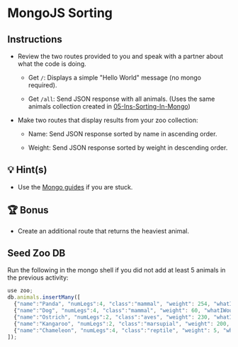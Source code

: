 # MongoJS Sorting

## Instructions

- Review the two routes provided to you and speak with a partner about what the code is doing.

  - Get `/`: Displays a simple "Hello World" message (no mongo required).

  - Get `/all`: Send JSON response with all animals. (Uses the same animals collection created in [05-Ins-Sorting-In-Mongo](../05-Ins-Sorting-In-Mongo/README.md))

- Make two routes that display results from your zoo collection:

  - Name: Send JSON response sorted by name in ascending order.

  - Weight: Send JSON response sorted by weight in descending order.

## 💡 Hint(s)

- Use the [Mongo guides](https://docs.mongodb.com/guides/) if you are stuck.

## 🏆 Bonus

- Create an additional route that returns the heaviest animal.

## Seed Zoo DB

Run the following in the mongo shell if you did not add at least 5 animals in the previous activity:

```js
use zoo;
db.animals.insertMany([
  {"name":"Panda", "numLegs":4, "class":"mammal", "weight": 254, "whatIWouldReallyCallIt":"Captain Fuzzy Face"},
  {"name":"Dog", "numLegs":4, "class":"mammal", "weight": 60, "whatIWouldReallyCallIt":"Captain Fuzzy Face II"},
  {"name":"Ostrich", "numLegs":2, "class":"aves", "weight": 230, "whatIWouldReallyCallIt":"Steve"},
  {"name":"Kangaroo", "numLegs":2, "class":"marsupial", "weight": 200, "whatIWouldReallyCallIt":"Bouncer"},
  {"name":"Chameleon", "numLegs":4, "class":"reptile", "weight": 5, "whatIWouldReallyCallIt":"Scales"}
]);
```
